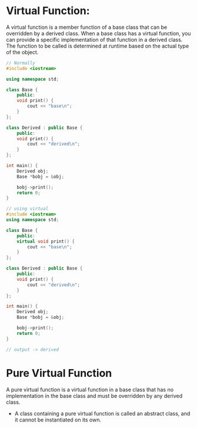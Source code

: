 # Virtual Function:

A virtual function is a member function of a base class that can be overridden by a derived class. When a base class has a virtual function, you can provide a specific implementation of that function in a derived class. The function to be called is determined at runtime based on the actual type of the object.

```cpp
// Normally
#include <iostream>

using namespace std;

class Base {
    public:
    void print() {
        cout << "base\n";
    }
};

class Derived : public Base {
    public:
    void print() {
        cout << "derived\n";
    }
};

int main() {
    Derived obj;
    Base *bobj = &obj;

    bobj->print();
    return 0;
}


```

```cpp
// using virtual
#include <iostream>
using namespace std;

class Base {
    public:
    virtual void print() {
        cout << "base\n";
    }
};

class Derived : public Base {
    public:
    void print() {
        cout << "derived\n";
    }
};

int main() {
    Derived obj;
    Base *bobj = &obj;

    bobj->print();
    return 0;
}

// output -> derived

```


# Pure Virtual Function

A pure virtual function is a virtual function in a base class that has no implementation in the base class and must be overridden by any derived class. 

-  A class containing a pure virtual function is called an abstract class, and it cannot be instantiated on its own.

